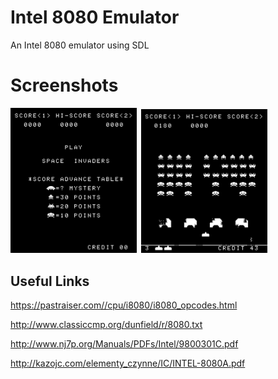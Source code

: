 # Intel 8080 Emulator

An Intel 8080 emulator using SDL


# Screenshots

<img src="https://github.com/dustinbowers/intel8080emu/blob/master/screens/screen1.png" width="40%">&nbsp;&nbsp;<img src="https://github.com/dustinbowers/intel8080emu/blob/master/screens/screen2.png" width="40%">

## Useful Links
https://pastraiser.com//cpu/i8080/i8080_opcodes.html

http://www.classiccmp.org/dunfield/r/8080.txt

http://www.nj7p.org/Manuals/PDFs/Intel/9800301C.pdf

http://kazojc.com/elementy_czynne/IC/INTEL-8080A.pdf
